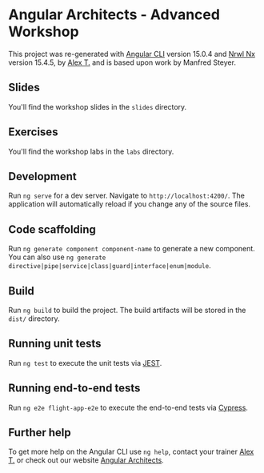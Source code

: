 # Angular Architects - Advanced Workshop

This project was re-generated with [Angular CLI](https://github.com/angular/angular-cli) version 15.0.4 and [Nrwl Nx](https://nx.dev/getting-started/angular-standalone-tutorial) version 15.4.5, by [Alex T.](https://alex.thalhammer.name) and is based upon work by Manfred Steyer.

## Slides

You'll find the workshop slides in the `slides` directory.

## Exercises

You'll find the workshop labs in the `labs` directory.

## Development

Run `ng serve` for a dev server. Navigate to `http://localhost:4200/`. The application will automatically reload if you change any of the source files.

## Code scaffolding

Run `ng generate component component-name` to generate a new component. You can also use `ng generate directive|pipe|service|class|guard|interface|enum|module`.

## Build

Run `ng build` to build the project. The build artifacts will be stored in the `dist/` directory.

## Running unit tests

Run `ng test` to execute the unit tests via [JEST](https://jestjs.io).

## Running end-to-end tests

Run `ng e2e flight-app-e2e` to execute the end-to-end tests via [Cypress](https://www.cypress.io/).

## Further help

To get more help on the Angular CLI use `ng help`, contact your trainer [Alex T.](https://alex.thalhammer.name) or check out our website [Angular Architects](https://www.angulararchitects.io).
